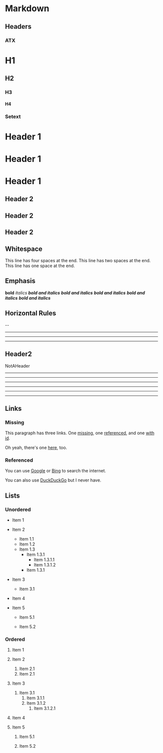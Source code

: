 # Markdown #

## Headers ##

### ATX ###

# H1 #
## H2 ##
### H3 ###
#### H4 ####

### Setext ###

Header 1
========
Header 1
========
Header 1
========

Header 2
--------
Header 2
--------
Header 2
--------

## Whitespace ##

This line has four spaces at the end.
This line has two spaces at the end.  
This line has one space at the end.

## Emphasis ##

**bold**
_italics_
**_bold and italics_**
**_bold and italics_**
**_bold and italics_**
**_bold and italics_**
**_*bold and italics*_**

## Horizontal Rules ##

--

---

---

---

Header2
-------
NotAHeader
***

---

---
***
___
---

## Links ##

### Missing ###

This paragraph has three links. One [missing][], one [referenced][], and one [with id][id].

[referenced]: http://referenced
[id]:         http://id.com
[missing]:    404

Oh yeah, there's one [here][], too.

[here]: http://here.com

### Referenced ###

You can use [Google][] or [Bing][] to search the internet.

[Google]: http://google.com
[Bing]:   http://bing.com

You can also use [DuckDuckGo][] but I never have.

[DuckDuckGo]: https://duckduckgo.com/

## Lists ##

### Unordered ###

- Item 1
- Item 2
    + Item 1.1
    + Item 1.2
    + Item 1.3
        * Item 1.3.1
            - Item 1.3.1.1
            - Item 1.3.1.2
        * Item 1.3.1
- Item 3
    + Item 3.1
- Item 4

- Item 5

    + Item 5.1

    + Item 5.2

### Ordered ###

1. Item 1
2. Item 2
    1. Item 2.1
    2. Item 2.1
3. Item 3
    1. Item 3.1
        1. Item 3.1.1
        2. Item 3.1.2
            1. Item 3.1.2.1
4. Item 4

5. Item 5

    1. Item 5.1

    2. Item 5.2
